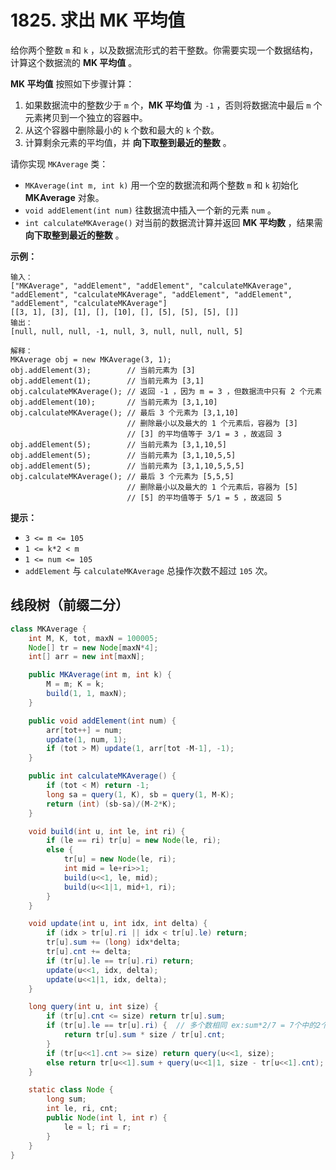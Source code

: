 # 1825. 求出 MK 平均值

给你两个整数 `m` 和 `k` ，以及数据流形式的若干整数。你需要实现一个数据结构，计算这个数据流的 **MK 平均值** 。

**MK 平均值** 按照如下步骤计算：

1. 如果数据流中的整数少于 `m` 个，**MK 平均值** 为 `-1` ，否则将数据流中最后 `m` 个元素拷贝到一个独立的容器中。
2. 从这个容器中删除最小的 `k` 个数和最大的 `k` 个数。
3. 计算剩余元素的平均值，并 **向下取整到最近的整数** 。

请你实现 `MKAverage` 类：

- `MKAverage(int m, int k)` 用一个空的数据流和两个整数 `m` 和 `k` 初始化 **MKAverage** 对象。
- `void addElement(int num)` 往数据流中插入一个新的元素 `num` 。
- `int calculateMKAverage()` 对当前的数据流计算并返回 **MK 平均数** ，结果需 **向下取整到最近的整数** 。

 

**示例：**

```
输入：
["MKAverage", "addElement", "addElement", "calculateMKAverage", "addElement", "calculateMKAverage", "addElement", "addElement", "addElement", "calculateMKAverage"]
[[3, 1], [3], [1], [], [10], [], [5], [5], [5], []]
输出：
[null, null, null, -1, null, 3, null, null, null, 5]

解释：
MKAverage obj = new MKAverage(3, 1); 
obj.addElement(3);        // 当前元素为 [3]
obj.addElement(1);        // 当前元素为 [3,1]
obj.calculateMKAverage(); // 返回 -1 ，因为 m = 3 ，但数据流中只有 2 个元素
obj.addElement(10);       // 当前元素为 [3,1,10]
obj.calculateMKAverage(); // 最后 3 个元素为 [3,1,10]
                          // 删除最小以及最大的 1 个元素后，容器为 [3]
                          // [3] 的平均值等于 3/1 = 3 ，故返回 3
obj.addElement(5);        // 当前元素为 [3,1,10,5]
obj.addElement(5);        // 当前元素为 [3,1,10,5,5]
obj.addElement(5);        // 当前元素为 [3,1,10,5,5,5]
obj.calculateMKAverage(); // 最后 3 个元素为 [5,5,5]
                          // 删除最小以及最大的 1 个元素后，容器为 [5]
                          // [5] 的平均值等于 5/1 = 5 ，故返回 5
```

 

**提示：**

- `3 <= m <= 105`
- `1 <= k*2 < m`
- `1 <= num <= 105`
- `addElement` 与 `calculateMKAverage` 总操作次数不超过 `105` 次。



## 线段树（前缀二分）

```java
class MKAverage {
    int M, K, tot, maxN = 100005;
    Node[] tr = new Node[maxN*4];
    int[] arr = new int[maxN];

    public MKAverage(int m, int k) {
        M = m; K = k;
        build(1, 1, maxN);
    }

    public void addElement(int num) {
        arr[tot++] = num;
        update(1, num, 1);
        if (tot > M) update(1, arr[tot -M-1], -1);
    }

    public int calculateMKAverage() {
        if (tot < M) return -1;
        long sa = query(1, K), sb = query(1, M-K);
        return (int) (sb-sa)/(M-2*K);
    }

    void build(int u, int le, int ri) {
        if (le == ri) tr[u] = new Node(le, ri);
        else {
            tr[u] = new Node(le, ri);
            int mid = le+ri>>1;
            build(u<<1, le, mid);
            build(u<<1|1, mid+1, ri);
        }
    }

    void update(int u, int idx, int delta) {
        if (idx > tr[u].ri || idx < tr[u].le) return;
        tr[u].sum += (long) idx*delta;
        tr[u].cnt += delta;
        if (tr[u].le == tr[u].ri) return;
        update(u<<1, idx, delta);
        update(u<<1|1, idx, delta);
    }

    long query(int u, int size) {
        if (tr[u].cnt <= size) return tr[u].sum;
        if (tr[u].le == tr[u].ri) {  // 多个数相同 ex:sum*2/7 = 7个中的2个
            return tr[u].sum * size / tr[u].cnt;
        }
        if (tr[u<<1].cnt >= size) return query(u<<1, size);
        else return tr[u<<1].sum + query(u<<1|1, size - tr[u<<1].cnt);
    }

    static class Node {
        long sum;
        int le, ri, cnt;
        public Node(int l, int r) {
            le = l; ri = r;
        }
    }
}
```

